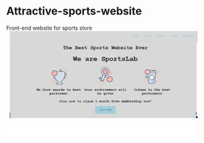 # Attractive-sports-website
 Front-end website for sports store
 ![screenshot](https://github.com/mohitsaha/attractive-sports-website/blob/master/website%20screenshot.png)


